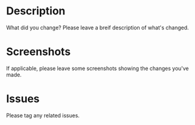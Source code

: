 # Description
What did you change? Please leave a breif description of what's changed.

# Screenshots
If applicable, please leave some screenshots showing the changes you've made.

# Issues
Please tag any related issues.
